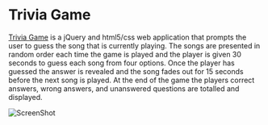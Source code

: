 # Trivia Game

[Trivia Game](https://seanneppl.github.io/TriviaGame/index.html) is a jQuery and html5/css web application that prompts the user to guess the song that is currently playing.
The songs are presented in random order each time the game is played and the player is given 30 seconds to guess each song from four options.
Once the player has guessed the answer is revealed and the song fades out for 15 seconds before the next song is played. At the end of the game the players correct answers, wrong answers, and unanswered questions are totalled and displayed. 

![ScreenShot](https://user-images.githubusercontent.com/38054153/45455969-9da1ee00-b6ae-11e8-9c7c-a43caa708b4b.png)
